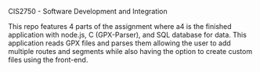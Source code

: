 CIS2750 - Software Development and Integration

This repo features 4 parts of the assignment where a4 is the finished application
with node.js, C (GPX-Parser), and SQL database for data. This application reads GPX files
and parses them allowing the user to add multiple routes and segments while also having 
the option to create custom files using the front-end. 
